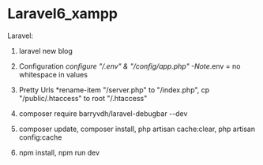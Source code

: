 # Laravel6_xampp
Laravel:
1. laravel new blog

2. Configuration 
    *configure "/.env" & "/config/app.php"
      -Note*.env = no whitespace in values

3. Pretty Urls
    *rename-item "/server.php" to "/index.php", cp "/public/.htaccess" to root "/.htaccess"

4. composer require barryvdh/laravel-debugbar --dev

5. composer update, composer install, php artisan cache:clear, php artisan config:cache

6. npm install, npm run dev
